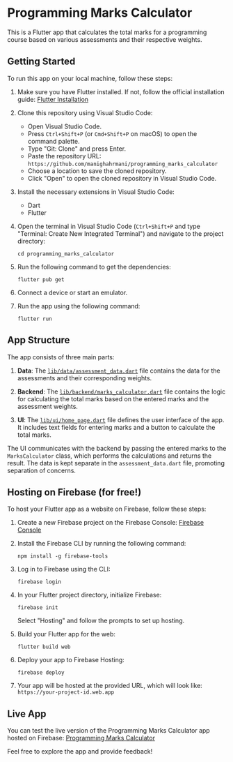 # Programming Marks Calculator

This is a Flutter app that calculates the total marks for a programming course based on various assessments and their respective weights.

## Getting Started

To run this app on your local machine, follow these steps:

1. Make sure you have Flutter installed. If not, follow the official installation guide: [Flutter Installation](https://flutter.dev/docs/get-started/install)

2. Clone this repository using Visual Studio Code:
   - Open Visual Studio Code.
   - Press `Ctrl+Shift+P` (or `Cmd+Shift+P` on macOS) to open the command palette.
   - Type "Git: Clone" and press Enter.
   - Paste the repository URL: `https://github.com/manighahrmani/programming_marks_calculator`
   - Choose a location to save the cloned repository.
   - Click "Open" to open the cloned repository in Visual Studio Code.

3. Install the necessary extensions in Visual Studio Code:
   - Dart
   - Flutter

4. Open the terminal in Visual Studio Code (`Ctrl+Shift+P` and type "Terminal: Create New Integrated Terminal") and navigate to the project directory:
   ```
   cd programming_marks_calculator
   ```

5. Run the following command to get the dependencies:
   ```
   flutter pub get
   ```

6. Connect a device or start an emulator.

7. Run the app using the following command:
   ```
   flutter run
   ```

## App Structure

The app consists of three main parts:

1. **Data**: The [`lib/data/assessment_data.dart`](https://github.com/manighahrmani/programming_marks_calculator/tree/main/lib/data/assessment_data.dart) file contains the data for the assessments and their corresponding weights.

2. **Backend**: The [`lib/backend/marks_calculator.dart`](https://github.com/manighahrmani/programming_marks_calculator/tree/main/lib/backend/marks_calculator.dart) file contains the logic for calculating the total marks based on the entered marks and the assessment weights.

3. **UI**: The [`lib/ui/home_page.dart`](https://github.com/manighahrmani/programming_marks_calculator/tree/main/lib/ui/home_page.dart) file defines the user interface of the app. It includes text fields for entering marks and a button to calculate the total marks.

The UI communicates with the backend by passing the entered marks to the `MarksCalculator` class, which performs the calculations and returns the result. The data is kept separate in the `assessment_data.dart` file, promoting separation of concerns.

## Hosting on Firebase (for free!)

To host your Flutter app as a website on Firebase, follow these steps:

1. Create a new Firebase project on the Firebase Console: [Firebase Console](https://console.firebase.google.com/)

2. Install the Firebase CLI by running the following command:
   ```
   npm install -g firebase-tools
   ```

3. Log in to Firebase using the CLI:
   ```
   firebase login
   ```

4. In your Flutter project directory, initialize Firebase:
   ```
   firebase init
   ```
   Select "Hosting" and follow the prompts to set up hosting.

5. Build your Flutter app for the web:
   ```
   flutter build web
   ```

6. Deploy your app to Firebase Hosting:
   ```
   firebase deploy
   ```

7. Your app will be hosted at the provided URL, which will look like: `https://your-project-id.web.app`

## Live App

You can test the live version of the Programming Marks Calculator app hosted on Firebase: [Programming Marks Calculator](https://programming-marks-calculator.web.app)

Feel free to explore the app and provide feedback!